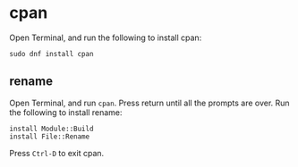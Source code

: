 # cpan

Open Terminal, and run the following to install cpan:

```
sudo dnf install cpan
```

## rename

Open Terminal, and run `cpan`. Press return until all the prompts are over. Run the following to install rename:

```
install Module::Build
install File::Rename
```

Press `Ctrl-D` to exit cpan.

